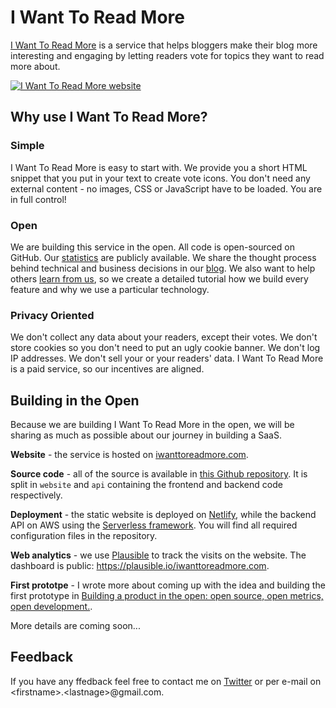 # I Want To Read More

[I Want To Read More](https://iwanttoreadmore.com/) is a service that helps bloggers make their blog more interesting and engaging by letting readers vote for topics they want to read more about.

[![I Want To Read More website](https://iwanttoreadmore.com/images/building-open-cover.jpg)](https://iwanttoreadmore.com/)

## Why use I Want To Read More?

### Simple

I Want To Read More is easy to start with. We provide you a short HTML snippet that you put in your text to create vote icons. You don't need any external content - no images, CSS or JavaScript have to be loaded. You are in full control!

### Open

We are building this service in the open. All code is open-sourced on GitHub. Our [statistics](https://plausible.io/iwanttoreadmore.com) are publicly available. We share the thought process behind technical and business decisions in our [blog](https://iwanttoreadmore.com/blog). We also want to help others [learn from us](https://iwanttoreadmore.com/blog), so we create a detailed tutorial how we build every feature and why we use a particular technology.

### Privacy Oriented

We don't collect any data about your readers, except their votes. We don't store cookies so you don't need to put an ugly cookie banner. We don't log IP addresses. We don't sell your or your readers' data. I Want To Read More is a paid service, so our incentives are aligned.

## Building in the Open

Because we are building I Want To Read More in the open, we will be sharing as much as possible about our journey in building a SaaS.

**Website** - the service is hosted on [iwanttoreadmore.com](https://iwanttoreadmore.com).

**Source code** - all of the source is available in [this Github repository](https://github.com/haltakov/iwanttoreadmore). It is split in `website` and `api` containing the frontend and backend code respectively.

**Deployment** - the static website is deployed on [Netlify](https://www.netlify.com/), while the backend API on AWS using the [Serverless framework](https://www.serverless.com/). You will find all required configuration files in the repository.

**Web analytics** - we use [Plausible](https://plausible.io/) to track the visits on the website. The dashboard is public: https://plausible.io/iwanttoreadmore.com.

**First prototpe** - I wrote more about coming up with the idea and building the first prototype in [Building a product in the open: open source, open metrics, open development.](https://iwanttoreadmore.com/blog/building-a-product-in-the-open/).

More details are coming soon...

## Feedback

If you have any ffedback feel free to contact me on [Twitter](https://twitter.com/haltakov) or per e-mail on \<firstname>.\<lastnage>@gmail.com.

